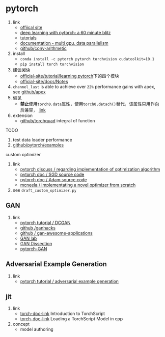 # pytorch

1. link
   * [offiical site](http://pytorch.org/)
   * [deep learning with pytorch: a 60 minute blitz](https://pytorch.org/tutorials/beginner/deep_learning_60min_blitz.html)
   * [tutorials](http://pytorch.org/tutorials/)
   * [documentation - multi gpu, data parallelism](https://pytorch.org/tutorials/beginner/blitz/data_parallel_tutorial.html)
   * [github/conv-arithmetic](https://github.com/vdumoulin/conv_arithmetic)
2. install
   * `conda install -c pytorch pytorch torchvision cudatoolkit=10.1`
   * `pip install torch torchvision`
3. 建议阅读
   * [official-site/tutorial/learning pytorch](https://pytorch.org/tutorials/#learning-pytorch)下的四个模块
   * [official-site/docs/Notes](https://pytorch.org/docs/stable/index.html)
4. `channel_last` is able to achieve over `22%` performance gains with apex, see [github/apex](https://pytorch.org/tutorials/intermediate/memory_format_tutorial.html#performance-gains)
5. 偏见
   * **禁止**使用`torch0.data`属性，使用`torch0.detach()`替代，该属性只用作向后兼容， [link](https://pytorch.org/docs/stable/onnx.html#avoid-using-data-field)
6. extension
   * [github/torchquad](https://github.com/esa/torchquad) integral of function

TODO

1. test data loader performance
2. [github/pytorch/examples](https://github.com/pytorch/examples)

custom optimizer

1. link
   * [pytorch discuss / regarding implementation of optimization algorithm](https://discuss.pytorch.org/t/regarding-implementation-of-optimization-algorithm/20920/2)
   * [pytorch doc / SGD source code](https://pytorch.org/docs/stable/_modules/torch/optim/sgd.html#SGD)
   * [pytorch doc / Adam source code](https://pytorch.org/docs/stable/_modules/torch/optim/adam.html#Adam)
   * [mcneela / implementating a novel optimizer from scratch](http://mcneela.github.io/machine_learning/2019/09/03/Writing-Your-Own-Optimizers-In-Pytorch.html)
2. see `draft_custom_optimizer.py`

## GAN

1. link
   * [pytorch tutorial / DCGAN](https://pytorch.org/tutorials/beginner/dcgan_faces_tutorial.html)
   * [github /ganhacks](https://github.com/soumith/ganhacks)
   * [github / gan-awesome-applications](https://github.com/nashory/gans-awesome-applications)
   * [GAN lab](https://poloclub.github.io/ganlab/)
   * [GAN Dissection](https://gandissect.csail.mit.edu/)
   * [pytorch-GAN](https://github.com/eriklindernoren/PyTorch-GAN)

## Adversarial Example Generation

1. link
   * [pytorch tutorial / adversarial example generation](https://pytorch.org/tutorials/beginner/fgsm_tutorial.html)

## jit

1. link
   * [torch-doc-link](https://pytorch.org/tutorials/beginner/Intro_to_TorchScript_tutorial.html) Introduction to TorchScript
   * [torch-doc-link](https://pytorch.org/tutorials/advanced/cpp_export.html) Loading a TorchScript Model in cpp
2. concept
   * model authoring
